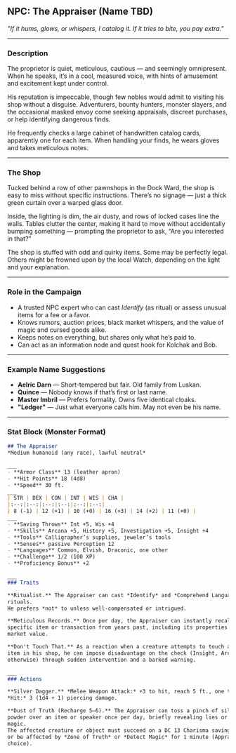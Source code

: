 ## NPC: The Appraiser (Name TBD)

*"If it hums, glows, or whispers, I catalog it. If it tries to bite, you pay
extra."*

---

### Description

The proprietor is quiet, meticulous, cautious — and seemingly omnipresent.
When he speaks, it’s in a cool, measured voice, with hints of amusement and
excitement kept under control.

His reputation is impeccable, though few nobles would admit to visiting his
shop without a disguise.
Adventurers, bounty hunters, monster slayers, and the occasional masked envoy
come seeking appraisals, discreet purchases, or help identifying dangerous
finds.

He frequently checks a large cabinet of handwritten catalog cards, apparently
one for each item.
When handling your finds, he wears gloves and takes meticulous notes.

---

### The Shop

Tucked behind a row of other pawnshops in the Dock Ward, the shop is easy to
miss without specific instructions.
There’s no signage — just a thick green curtain over a warped glass door.

Inside, the lighting is dim, the air dusty, and rows of locked cases line the
walls.
Tables clutter the center, making it hard to move without accidentally
bumping something — prompting the proprietor to ask, “Are you interested in
that?”

The shop is stuffed with odd and quirky items.
Some may be perfectly legal.
Others might be frowned upon by the local Watch, depending on the light and
your explanation.

---

### Role in the Campaign

- A trusted NPC expert who can cast *Identify* (as ritual) or assess unusual
  items for a fee or a favor.
- Knows rumors, auction prices, black market whispers, and the value of magic
  and cursed goods alike.
- Keeps notes on everything, but shares only what he’s paid to.
- Can act as an information node and quest hook for Kolchak and Bob.

---

### Example Name Suggestions

- **Aelric Darn** — Short-tempered but fair. Old family from Luskan.
- **Quince** — Nobody knows if that’s first or last name.
- **Master Imbril** — Prefers formality. Owns five identical cloaks.
- **"Ledger"** — Just what everyone calls him. May not even be his name.

---

### Stat Block (Monster Format)

```markdown
## The Appraiser
*Medium humanoid (any race), lawful neutral*

___
- **Armor Class** 13 (leather apron)
- **Hit Points** 18 (4d8)
- **Speed** 30 ft.
___
| STR | DEX | CON | INT | WIS | CHA |
|:--:|:--:|:--:|:--:|:--:|:--:|
| 8 (-1) | 12 (+1) | 10 (+0) | 16 (+3) | 14 (+2) | 11 (+0) |
___
- **Saving Throws** Int +5, Wis +4
- **Skills** Arcana +5, History +5, Investigation +5, Insight +4
- **Tools** Calligrapher’s supplies, jeweler’s tools
- **Senses** passive Perception 12
- **Languages** Common, Elvish, Draconic, one other
- **Challenge** 1/2 (100 XP)
- **Proficiency Bonus** +2

___
### Traits

**Ritualist.** The Appraiser can cast *Identify* and *Comprehend Languages* as
rituals.
He prefers *not* to unless well-compensated or intrigued.

**Meticulous Records.** Once per day, the Appraiser can instantly recall a
specific item or transaction from years past, including its properties or
market value.

**Don't Touch That.** As a reaction when a creature attempts to touch a magical
item in his shop, he can impose disadvantage on the check (Insight, Arcana, or
otherwise) through sudden intervention and a barked warning.

___
### Actions

**Silver Dagger.** *Melee Weapon Attack:* +3 to hit, reach 5 ft., one target.
*Hit:* 3 (1d4 + 1) piercing damage.

**Dust of Truth (Recharge 5–6).** The Appraiser can toss a pinch of silvery
powder over an item or speaker once per day, briefly revealing lies or false
magic.
The affected creature or object must succeed on a DC 13 Charisma saving throw
or be affected by *Zone of Truth* or *Detect Magic* for 1 minute (Appraiser’s
choice).

